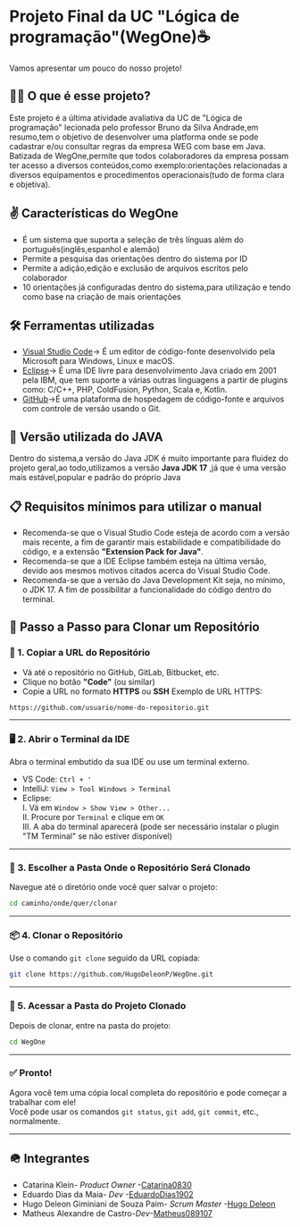 # Projeto Final da UC "Lógica de programação"(WegOne)☕
Vamos apresentar um pouco do nosso projeto!
## 🤷‍♂️ O que é esse projeto?
Este projeto é a última atividade avaliativa da UC de "Lógica de programação" lecionada pelo professor Bruno da Silva Andrade,em resumo,tem o objetivo de desenvolver uma platforma onde se pode cadastrar e/ou consultar regras da empresa WEG com base em Java.
Batizada de WegOne,permite que todos colaboradores da empresa possam ter acesso a diversos conteúdos,como exemplo:orientações relacionadas a diversos equipamentos e procedimentos operacionais(tudo de forma clara e objetiva).
## ✌️ Características do WegOne
* É um sistema que suporta a seleção de três línguas além do português(inglês,espanhol e alemão)
* Permite a pesquisa das orientações dentro do sistema por ID
* Permite a adição,edição e exclusão de arquivos escritos pelo colaborador
* 10 orientações já configuradas dentro do sistema,para utilização e tendo como base na criação de mais orientações
## 🛠️ Ferramentas utilizadas
* [Visual Studio Code](https://code.visualstudio.com/)-> É um editor de código-fonte desenvolvido pela Microsoft para Windows, Linux e macOS.
* [Eclipse](https://eclipseide.org/)-> É uma IDE livre para desenvolvimento Java criado em 2001 pela IBM, que tem suporte a várias outras linguagens a partir de plugins como: C/C++, PHP, ColdFusion, Python, Scala e, Kotlin.
* [GitHub](https://github.com/)->É uma plataforma de hospedagem de código-fonte e arquivos com controle de versão usando o Git.
## 🤖 Versão utilizada do JAVA
Dentro do sistema,a versão do Java JDK é muito importante para fluidez do projeto geral,ao todo,utilizamos a versão **Java JDK 17** ,já que é uma versão mais estável,popular e padrão do próprio Java
## 📋 Requisitos mínimos para utilizar o manual
* Recomenda-se que o Visual Studio Code esteja de acordo com a versão mais recente, a fim de garantir mais estabilidade e compatibilidade do código, e a extensão **"Extension Pack for Java"**.
* Recomenda-se que a IDE Eclipse também esteja na última versão, devido aos mesmos motivos citados acerca do Visual Studio Code.
* Recomenda-se que a versão do Java Development Kit seja, no mínimo, o JDK 17. A fim de possibilitar a funcionalidade do código dentro do terminal.
  
## 🚀 Passo a Passo para Clonar um Repositório
### 🔗 1. Copiar a URL do Repositório
- Vá até o repositório no GitHub, GitLab, Bitbucket, etc.
- Clique no botão **"Code"** (ou similar)
- Copie a URL no formato **HTTPS** ou **SSH**
Exemplo de URL HTTPS:
```
https://github.com/usuario/nome-do-repositorio.git
```
---
### 🖥️ 2. Abrir o Terminal da IDE
Abra o terminal embutido da sua IDE ou use um terminal externo.
* VS Code: `Ctrl + '`  
* IntelliJ: `View > Tool Windows > Terminal`
* Eclipse:  
  I. Vá em `Window > Show View > Other...`  
  II. Procure por `Terminal` e clique em `OK`  
  III. A aba do terminal aparecerá (pode ser necessário instalar o plugin "TM Terminal" se não estiver disponível)

---

### 📁 3. Escolher a Pasta Onde o Repositório Será Clonado

Navegue até o diretório onde você quer salvar o projeto:
```bash
cd caminho/onde/quer/clonar
```
---
### 📦 4. Clonar o Repositório
Use o comando `git clone` seguido da URL copiada:
```bash
git clone https://github.com/HugoDeleonP/WegOne.git
```
---
### 📂 5. Acessar a Pasta do Projeto Clonado
Depois de clonar, entre na pasta do projeto:
```bash
cd WegOne
```
---
### ✅ Pronto!
Agora você tem uma cópia local completa do repositório e pode começar a trabalhar com ele!  
Você pode usar os comandos `git status`, `git add`, `git commit`, etc., normalmente.

---
## 🪖 Integrantes
* Catarina Klein- *Product Owner* -[Catarina0830](https://github.com/Catarina0830)
* Eduardo Dias da Maia- *Dev* -[EduardoDias1902](https://github.com/EduardoDias1902)
* Hugo Deleon Giminiani de Souza Paim- *Scrum Master* -[Hugo Deleon](https://github.com/GeminusDeFluminensis)
* Matheus Alexandre de Castro-*Dev*-[Matheus089107](https://github.com/Matheus089107)


